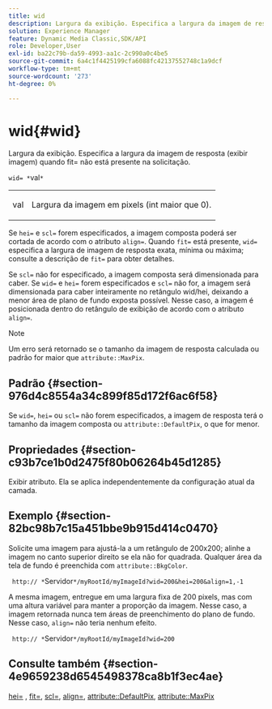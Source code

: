 ```yaml
---
title: wid
description: Largura da exibição. Especifica a largura da imagem de resposta (exibir imagem) quando fit= não está presente na solicitação.
solution: Experience Manager
feature: Dynamic Media Classic,SDK/API
role: Developer,User
exl-id: ba22c79b-da59-4993-aa1c-2c990a0c4be5
source-git-commit: 6a4c1f4425199cfa6088fc42137552748c1a9dcf
workflow-type: tm+mt
source-wordcount: '273'
ht-degree: 0%

---
```


# wid{#wid}

Largura da exibição. Especifica a largura da imagem de resposta (exibir imagem) quando fit= não está presente na solicitação.

`wid= *`val`*`

<table id="simpletable_E217453246F5441C896C1F69EA4D4218"> 
 <tr class="strow"> 
  <td class="stentry"> <p> <span class="varname"> val </span> </p> </td> 
  <td class="stentry"> <p>Largura da imagem em pixels (int maior que 0). </p> </td> 
 </tr> 
</table>

Se `hei=` e `scl=` forem especificados, a imagem composta poderá ser cortada de acordo com o atributo `align=`. Quando `fit=` está presente, `wid=` especifica a largura de imagem de resposta exata, mínima ou máxima; consulte a descrição de `fit=` para obter detalhes.

Se `scl=` não for especificado, a imagem composta será dimensionada para caber. Se `wid=` e `hei=` forem especificados e `scl=` não for, a imagem será dimensionada para caber inteiramente no retângulo wid/hei, deixando a menor área de plano de fundo exposta possível. Nesse caso, a imagem é posicionada dentro do retângulo de exibição de acordo com o atributo `align=`.

>[!NOTE]
>
>Um erro será retornado se o tamanho da imagem de resposta calculada ou padrão for maior que `attribute::MaxPix`.

## Padrão {#section-976d4c8554a34c899f85d172f6ac6f58}

Se `wid=`, `hei=` ou `scl=` não forem especificados, a imagem de resposta terá o tamanho da imagem composta ou `attribute::DefaultPix`, o que for menor.

## Propriedades {#section-c93b7ce1b0d2475f80b06264b45d1285}

Exibir atributo. Ela se aplica independentemente da configuração atual da camada.

## Exemplo {#section-82bc98b7c15a451bbe9b915d414c0470}

Solicite uma imagem para ajustá-la a um retângulo de 200x200; alinhe a imagem no canto superior direito se ela não for quadrada. Qualquer área da tela de fundo é preenchida com `attribute::BkgColor`.

` http:// *`Servidor`*/myRootId/myImageId?wid=200&hei=200&align=1,-1`

A mesma imagem, entregue em uma largura fixa de 200 pixels, mas com uma altura variável para manter a proporção da imagem. Nesse caso, a imagem retornada nunca tem áreas de preenchimento do plano de fundo. Nesse caso, `align=` não teria nenhum efeito.

` http:// *`Servidor`*/myRootId/myImageId?wid=200`

## Consulte também {#section-4e9659238d6545498378ca8b1f3ec4ae}

[hei=](../../../../../is-api/http-ref/image-serving-api-ref/c-http-protocol-reference/c-command-reference/r-is-http-hei.md#reference-6d6f556ccc0e4b98a815e8a5c1944a96) , [fit=](../../../../../is-api/http-ref/image-serving-api-ref/c-http-protocol-reference/c-command-reference/r-fit.md#reference-f11bff6d93d143d6b135de3a923bc989), [scl=](../../../../../is-api/http-ref/image-serving-api-ref/c-http-protocol-reference/c-command-reference/r-scl.md#reference-b2a74e493d0d407e98fe350551ba3fcc), [align=](../../../../../is-api/http-ref/image-serving-api-ref/c-http-protocol-reference/c-command-reference/r-align.md#reference-b7d6b87c75124d78884f916dd6544bc7), [attribute::DefaultPix](../../../../../is-api/image-catalog/image-serving-api-ref/c-image-catalog-reference/c-attributes-reference/r-defaultpix.md#reference-996b2c22b30f4fd9b970c84063306df1), [attribute::MaxPix](../../../../../is-api/image-catalog/image-serving-api-ref/c-image-catalog-reference/c-attributes-reference/r-maxpix.md#reference-e167d396ac794079ba8b5e6eb16eeda5)
